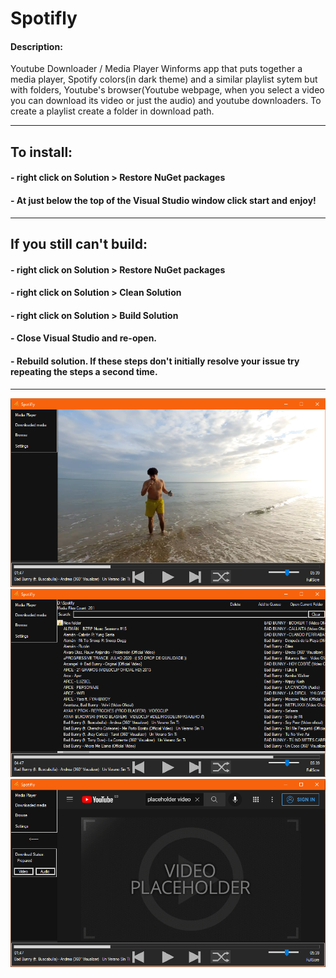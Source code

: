 # Spotifly

#### Description:
Youtube Downloader / Media Player
Winforms app that puts together a media player, Spotify colors(in dark theme) and a similar playlist sytem but with folders, Youtube's browser(Youtube webpage, when you select a video you can download its video or just the audio) and youtube downloaders.  To create a playlist create a folder in download path.

---

## To install:

#### - right click on Solution > Restore NuGet packages

#### - At just below the top of the Visual Studio window click start and enjoy!
---
## If you still can't build:

#### - right click on Solution > Restore NuGet packages
#### - right click on Solution > Clean Solution
#### - right click on Solution > Build Solution
#### - Close Visual Studio and re-open.
#### - Rebuild solution. If these steps don't initially resolve your issue try repeating the steps a second time.
---
![Main-Page](https://github.com/GGasset/Spotifly/blob/main/Images/Main%20page.png?raw=true)
![Downloaded-Media-List](https://github.com/GGasset/Spotifly/blob/main/Images/Downloaded%20media.png?raw=true)
![Youtube-Browser](https://github.com/GGasset/Spotifly/blob/main/Images/Youtube%20Browser.png?raw=true)
